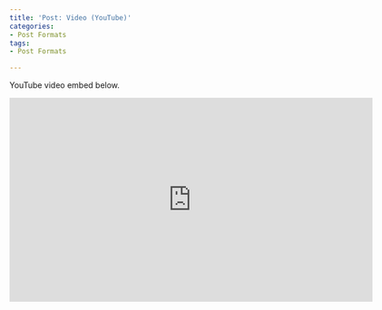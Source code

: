 ```yaml
---
title: 'Post: Video (YouTube)'
categories:
- Post Formats
tags:
- Post Formats

---
```

YouTube video embed below.

<iframe width="640" height="360" src="https://www.youtube-nocookie.com/embed/l2Of1-d5E5o?controls=0&amp;showinfo=0" frameborder="0" allowfullscreen></iframe>